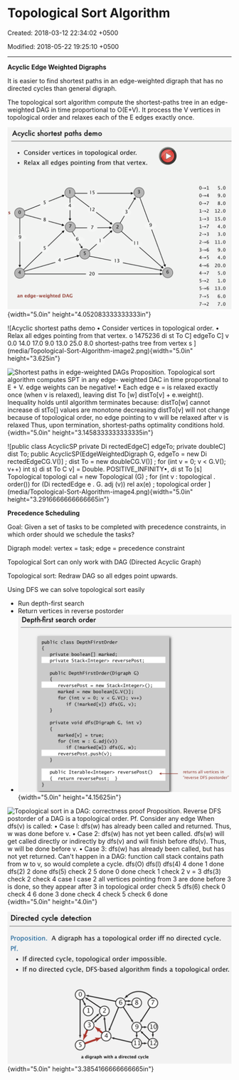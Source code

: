 # Topological Sort Algorithm

Created: 2018-03-12 22:34:02 +0500

Modified: 2018-05-22 19:25:10 +0500

---

**Acyclic Edge Weighted Digraphs**

It is easier to find shortest paths in an edge-weighted digraph that has no directed cycles than general digraph.



The topological sort algorithm compute the shortest-paths tree in an edge-weighted DAG in time proportional to O(E+V). It process the V vertices in topological order and relaxes each of the E edges exactly once.



![Acyclic shortest paths demo • Consider vertices in topological order. • Relax all edges pointing from that vertex. 5.0 9.0 8.0 12 12.0 15.0 4.0 3.0 11.0 9.0 4.0 13 20.0 5.0 20 1.0 13.0 an edge-weighted DAG 6.0 7.0 ](media/Topological-Sort-Algorithm-image1.png){width="5.0in" height="4.052083333333333in"}



![Acyclic shortest paths demo • Consider vertices in topological order. • Relax all edges pointing from that vertex. o 1475236 di st To C] edgeTo C] v 0.0 14.0 17.0 9.0 13.0 25.0 8.0 shortest-paths tree from vertex s ](media/Topological-Sort-Algorithm-image2.png){width="5.0in" height="3.625in"}



![Shortest paths in edge-weighted DAGs Proposition. Topological sort algorithm computes SPT in any edge- weighted DAC in time proportional to E + V. edge weights can be negative! • Each edge e = is relaxed exactly once (when v is relaxed), leaving dist To [w] distTo[v] + e.weight(). Inequality holds until algorithm terminates because: distTo[w] cannot increase di stTo[] values are monotone decreasing distTo[v] will not change because of topological order, no edge pointing to v will be relaxed after v is relaxed Thus, upon termination, shortest-paths optimality conditions hold. ](media/Topological-Sort-Algorithm-image3.png){width="5.0in" height="3.1458333333333335in"}



![public class AcyclicSP private Di rectedEdgeC] edgeTo; private doubleC] dist To; public AcyclicSP(EdgeWeightedDigraph G, edgeTo = new Di rectedEdgeCG.V()] ; dist To = new doubleCG.V()] ; for (int v = 0; v < G.V(); v++) int s) di st To C v] = Double. POSITIVE_INFINITY•, di st To [s] Topological topologi cal = new Topological (G) ; for (int v : topological . order()) for (Di rectedEdge e . G. adj (v)) rel ax(e) ; topological order ](media/Topological-Sort-Algorithm-image4.png){width="5.0in" height="3.2916666666666665in"}



**Precedence Scheduling**

Goal: Given a set of tasks to be completed with precedence constraints, in which order should we schedule the tasks?



Digraph model: vertex = task; edge = precedence constraint



Topological Sort can only work with DAG (Directed Acyclic Graph)

Topological sort: Redraw DAG so all edges point upwards.



Using DFS we can solve topological sort easily
-   Run depth-first search
-   Return vertices in reverse postorder
-   ![Depth-first search order public cl ass DepthFi rst0rder _pri vate bool ean []marked• pri vate Stack<lnteger> reversePost; public DepthFi rst0rder(Digraph G) = new Stack<lnteger>() ; reversePost marked = new boolean [G.V()] ; for (int v = 0; v < G.V(); v++) if (!marked[v]) dfs(G, v); private void dfs(Digraph G, int v) marked [v] = true; for (int w : G. adj if (!marked[w]) dfs(G, reversePost. push (v) ; public Iterabl reversePost() { return reversePost; returns all vertices in "reverse DFS postorder" ](media/Topological-Sort-Algorithm-image5.png){width="5.0in" height="4.15625in"}



![Topological sort in a DAG: correctness proof Proposition. Reverse DFS postorder of a DAG is a topological order. Pf. Consider any edge When dfs(v) is called: • Case l: dfs(w) has already been called and returned. Thus, w was done before v. • Case 2: dfs(w) has not yet been called. dfs(w) will get called directly or indirectly by dfs(v) and will finish before dfs(v). Thus, w will be done before v. • Case 3: dfs(w) has already been called, but has not yet returned. Can't happen in a DAG: function call stack contains path from w to v, so would complete a cycle. dfs(O) dfs(l) dfs(4) 4 done 1 done dfs(2) 2 done dfs(5) check 2 5 done 0 done check 1 check 2 v = 3 dfs(3) check 2 check 4 case I case 2 all vertices pointing from 3 are done before 3 is done, so they appear after 3 in topological order check 5 dfs(6) check 0 check 4 6 done 3 done check 4 check 5 check 6 done ](media/Topological-Sort-Algorithm-image6.png){width="5.0in" height="4.0in"}



![Directed cycle detection Proposition. A digraph has a topological order iff no directed cycle. • If directed cycle, topological order impossible. • If no directed cycle, DFS-based algorithm finds a topological order. 1 3 5 2 4 9 11 10 12 a digraph with a directed cycle ](media/Topological-Sort-Algorithm-image7.png){width="5.0in" height="3.3854166666666665in"}









